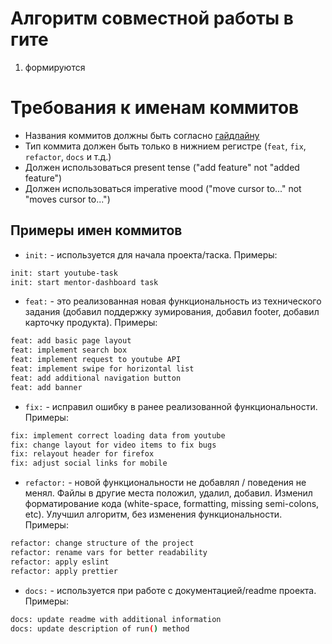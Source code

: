 # Алгоритм совместной работы в гите
1. формируются

# Требования к именам коммитов
- Названия коммитов должны быть согласно [гайдлайну](https://www.conventionalcommits.org/en/v1.0.0/#summary)
- Тип коммита должен быть только в нижнием регистре (`feat`, `fix`, `refactor`, `docs` и т.д.)
- Должен использоваться present tense ("add feature" not "added feature")
- Должен использоваться imperative mood ("move cursor to..." not "moves cursor to...")

## Примеры имен коммитов
- `init:` - используется для начала проекта/таска.
  Примеры:
```sh
init: start youtube-task
init: start mentor-dashboard task
```
- `feat:` - это реализованная новая функциональность из технического задания (добавил поддержку зумирования, добавил footer, добавил карточку продукта). Примеры:
```sh
feat: add basic page layout
feat: implement search box 
feat: implement request to youtube API
feat: implement swipe for horizontal list
feat: add additional navigation button
feat: add banner
```
- `fix:` - исправил ошибку в ранее реализованной функциональности.
  Примеры:
```sh
fix: implement correct loading data from youtube
fix: change layout for video items to fix bugs
fix: relayout header for firefox
fix: adjust social links for mobile
```
- `refactor:` - новой функциональности не добавлял / поведения не менял. Файлы в другие места положил, удалил, добавил. Изменил форматирование кода (white-space, formatting, missing semi-colons, etc). Улучшил алгоритм, без изменения функциональности.
  Примеры:
```sh
refactor: change structure of the project
refactor: rename vars for better readability
refactor: apply eslint
refactor: apply prettier
```
- `docs:` - используется при работе с документацией/readme проекта.
  Примеры:
```sh
docs: update readme with additional information
docs: update description of run() method
```